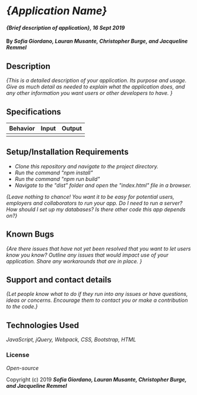 # _{Application Name}_

#### _{Brief description of application}, 16 Sept 2019_

#### By _**Sofia Giordano, Lauran Musante, Christopher Burge, and Jacqueline Remmel**_

## Description

_{This is a detailed description of your application. Its purpose and usage.  Give as much detail as needed to explain what the application does, and any other information you want users or other developers to have. }_

## Specifications

|Behavior| Input| Output|
| :----: | :----: | :----: |
| | | |


## Setup/Installation Requirements

* _Clone this repository and navigate to the project directory._
* _Run the command "npm install"_
* _Run the command "npm run build"_
* _Navigate to the "dist" folder and open the "index.html" file in a browser._

_{Leave nothing to chance! You want it to be easy for potential users, employers and collaborators to run your app. Do I need to run a server? How should I set up my databases? Is there other code this app depends on?}_

## Known Bugs

_{Are there issues that have not yet been resolved that you want to let users know you know?  Outline any issues that would impact use of your application.  Share any workarounds that are in place. }_

## Support and contact details

_{Let people know what to do if they run into any issues or have questions, ideas or concerns.  Encourage them to contact you or make a contribution to the code.}_

## Technologies Used

_JavaScript, jQuery, Webpack, CSS, Bootstrap, HTML_

### License

*Open-source*

Copyright (c) 2019 **_Sofia Giordano, Lauran Musante, Christopher Burge, and Jacqueline Remmel_**
